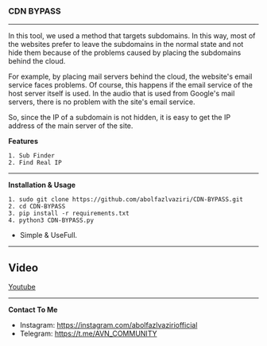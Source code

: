### CDN BYPASS
------
In this tool, we used a method that targets subdomains. In this way, most of the websites prefer to leave the subdomains in the normal state and not hide them because of the problems caused by placing the subdomains behind the cloud.

For example, by placing mail servers behind the cloud, the website's email service faces problems. Of course, this happens if the email service of the host server itself is used. In the audio that is used from Google's mail servers, there is no problem with the site's email service.

So, since the IP of a subdomain is not hidden, it is easy to get the IP address of the main server of the site.


**Features**
```
1. Sub Finder
2. Find Real IP
```

---

**Installation & Usage**
```
1. sudo git clone https://github.com/abolfazlvaziri/CDN-BYPASS.git
2. cd CDN-BYPASS
3. pip install -r requirements.txt
4. python3 CDN-BYPASS.py
```
- Simple & UseFull.

---

## Video
<a href="https://www.youtube.com/watch?v=26s7QNEFn14">Youtube</a>

---

**Contact To Me**
- Instagram: https://instagram.com/abolfazlvaziriofficial
- Telegram: https://t.me/AVN_COMMUNITY
